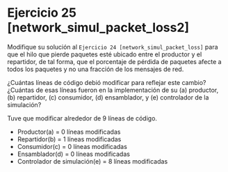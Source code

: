  # Ejercicio 25 [network_simul_packet_loss2]

Modifique su solución al `Ejercicio 24 [network_simul_packet_loss]` para que el hilo que pierde paquetes esté ubicado entre el productor y el repartidor, de tal forma, que el porcentaje de pérdida de paquetes afecte a todos los paquetes y no una fracción de los mensajes de red.

¿Cuántas líneas de código debió modificar para reflejar este cambio? ¿Cuántas de esas líneas fueron en la implementación de su (a) productor, (b) repartidor, (c) consumidor, (d) ensamblador, y (e) controlador de la simulación?

Tuve que modificar alrededor de 9 líneas de código.

- Productor(a) = 0 líneas modificadas
- Repartidor(b) = 1 líneas modificadas
- Consumidor(c) = 0 líneas modificadas
- Ensamblador(d) = 0 líneas modificadas
- Controlador de simulación(e) = 8 líneas modificadas